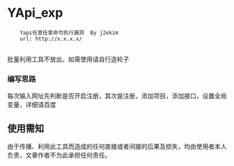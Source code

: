 # YApi_exp
        Yapi任意任意命令执行漏洞  By j2ekim
        url: http://x.x.x.x/
## 
   批量利用工具不放出，如需使用请自行造轮子
###   编写思路
   每次输入网址先判断是否开启注册，其次是注册，添加项目，添加接口，设置全局变量，详细请百度
   
## 使用需知
由于传播、利用此工具而造成的任何直接或者间接的后果及损失，均由使用者本人负责，文章作者不为此承担任何责任。
